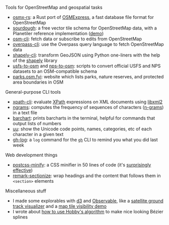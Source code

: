 Tools for OpenStreetMap and geospatial tasks

- [osmx-rs]:
  a Rust port of [OSMExpress](https://github.com/protomaps/OSMExpress/), a fast database file format for OpenStreetMap
- [sourdough]:
  a free vector tile schema for OpenStreetMap data, with a Planetiler reference implementation ([demo](https://sourdough.osm.fyi/))
- [osm-cli]:
  fetch data or subscribe to edits from OpenStreetMap
- [overpass-cli]:
  use the Overpass query language to fetch OpenStreetMap data
- [shapely-cli]:
  transform GeoJSON using Python one-liners with the help of the [shapely](https://shapely.readthedocs.io/en/stable/manual.html) library
- [usfs-to-osm] and [nps-to-osm]:
  scripts to convert official USFS and NPS datasets to an OSM-compatible schema
- [parks.osm.fyi]:
  website which lists parks, nature reserves, and protected area boundaries in OSM

General-purpose CLI tools

- [xpath-cli]:
  evaluate [XPath](https://en.wikipedia.org/wiki/XPath) expressions on XML documents using [libxml2](https://gitlab.gnome.org/GNOME/libxml2/-/wikis/home)
- [ngrams]:
  computes the frequency of sequences of characters ([n-grams](https://en.wikipedia.org/wiki/N-gram)) in a text file
- [barchart]:
  prints barcharts in the terminal, helpful for commands that output lists of numbers
- [uu]:
  show the Unicode code points, names, categories, etc of each character in a given text
- [gh-log]:
  a `log` command for the [`gh`](https://cli.github.com/) CLI to remind you what you did last week

Web development things

- [postcss-minify]: a CSS minifier in 50 lines of code (it's [surprisingly effective](https://www.jakelow.com/blog/introducing-postcss-minify))
- [remark-sectionize]: wrap headings and the content that follows them in `<section>` elements

Miscellaneous stuff

- I made some explorables with [d3](https://d3js.org/) and [Observable](https://observablehq.com/@jake-low),
  like a [satellite ground track visualizer](https://observablehq.com/@jake-low/satellite-ground-track-visualizer)
  and a [map tile visibility demo](https://observablehq.com/@jake-low/web-mercator-tile-visibility)
- I wrote about [how to use Hobby's algorithm](https://www.jakelow.com/blog/hobby-curves) to make nice looking Bézier splines
 
[barchart]: https://github.com/jake-low/barchart
[gh-log]: https://github.com/jake-low/gh-log
[ngrams]: https://github.com/jake-low/ngrams
[nps-to-osm]: https://github.com/jake-low/nps-to-osm
[osm-cli]: https://github.com/jake-low/osm-cli
[osmx-rs]: https://github.com/jake-low/osmx-rs
[overpass-cli]: https://github.com/jake-low/overpass-cli
[parks.osm.fyi]: https://parks.osm.fyi/
[postcss-minify]: https://github.com/jake-low/postcss-minify
[remark-sectionize]: https://github.com/jake-low/remark-sectionize
[shapely-cli]: https://github.com/jake-low/shapely-cli
[sourdough]: https://github.com/jake-low/sourdough
[usfs-to-osm]: https://github.com/jake-low/usfs-to-osm
[uu]: https://github.com/jake-low/uu
[xpath-cli]: https://github.com/jake-low/xpath-cli

